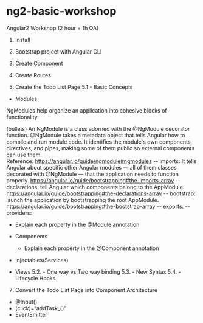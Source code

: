# ng2-basic-workshop
Angular2 Workshop (2 hour + 1h QA)

1. Install

2. Bootstrap project with Angular CLI

3. Create Component

4. Create Routes

5. Create the Todo List Page
5.1 - Basic Concepts
- Modules

NgModules help organize an application into cohesive blocks of functionality.

(bullets) An NgModule is a class adorned with the @NgModule decorator function. @NgModule takes a metadata object that tells Angular how to compile and run module code. It identifies the module's own components, directives, and pipes, making some of them public so external components can use them.   
Reference: https://angular.io/guide/ngmodule#ngmodules
   -- imports: It tells Angular about specific other Angular modules — all of them classes decorated with @NgModule — that the application needs to function properly. https://angular.io/guide/bootstrapping#the-imports-array
   -- declarations: tell Angular which components belong to the AppModule. https://angular.io/guide/bootstrapping#the-declarations-array
   -- bootstrap: launch the application by bootstrapping the root AppModule. https://angular.io/guide/bootstrapping#the-bootstrap-array
   -- exports:
   -- providers: 
   
   - Explain each property in the @Module annotation
   
- Components
   - Explain each property in the @Component annotation
- Injectables(Services)
- Views
5.2. - One way vs Two way binding
5.3. - New Syntax
5.4. - Lifecycle Hooks

7. Convert the Todo List Page into Component Architecture
- @Input()
- (click)=“addTask_()”
- EventEmitter

